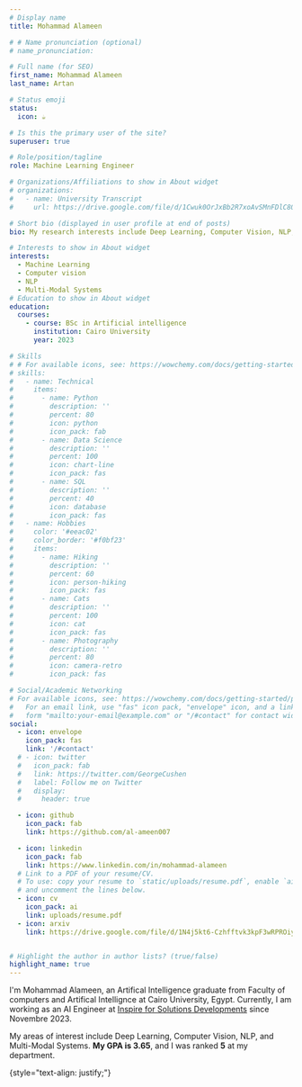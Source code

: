 ```yaml
---
# Display name
title: Mohammad Alameen 

# # Name pronunciation (optional)
# name_pronunciation: 

# Full name (for SEO)
first_name: Mohammad Alameen
last_name: Artan

# Status emoji
status:
  icon: ☕️

# Is this the primary user of the site?
superuser: true

# Role/position/tagline
role: Machine Learning Engineer

# Organizations/Affiliations to show in About widget
# organizations:
#   - name: University Transcript
#     url: https://drive.google.com/file/d/1Cwuk0OrJxBb2R7xoAvSMnFDlC80e5PyQ/view?usp=sharing

# Short bio (displayed in user profile at end of posts)
bio: My research interests include Deep Learning, Computer Vision, NLP, and Multi-Modal Systems.

# Interests to show in About widget
interests: 
  - Machine Learning 
  - Computer vision
  - NLP
  - Multi-Modal Systems
# Education to show in About widget
education:
  courses:
    - course: BSc in Artificial intelligence
      institution: Cairo University 
      year: 2023

# Skills
# # For available icons, see: https://wowchemy.com/docs/getting-started/page-builder/#icons
# skills:
#   - name: Technical
#     items:
#       - name: Python
#         description: ''
#         percent: 80
#         icon: python
#         icon_pack: fab
#       - name: Data Science
#         description: ''
#         percent: 100
#         icon: chart-line
#         icon_pack: fas
#       - name: SQL
#         description: ''
#         percent: 40
#         icon: database
#         icon_pack: fas
#   - name: Hobbies
#     color: '#eeac02'
#     color_border: '#f0bf23'
#     items:
#       - name: Hiking
#         description: ''
#         percent: 60
#         icon: person-hiking
#         icon_pack: fas
#       - name: Cats
#         description: ''
#         percent: 100
#         icon: cat
#         icon_pack: fas
#       - name: Photography
#         description: ''
#         percent: 80
#         icon: camera-retro
#         icon_pack: fas

# Social/Academic Networking
# For available icons, see: https://wowchemy.com/docs/getting-started/page-builder/#icons
#   For an email link, use "fas" icon pack, "envelope" icon, and a link in the
#   form "mailto:your-email@example.com" or "/#contact" for contact widget.
social:
  - icon: envelope
    icon_pack: fas
    link: '/#contact'
  # - icon: twitter
  #   icon_pack: fab
  #   link: https://twitter.com/GeorgeCushen
  #   label: Follow me on Twitter
  #   display:
  #     header: true

  - icon: github
    icon_pack: fab
    link: https://github.com/al-ameen007

  - icon: linkedin
    icon_pack: fab
    link: https://www.linkedin.com/in/mohammad-alameen
  # Link to a PDF of your resume/CV.
  # To use: copy your resume to `static/uploads/resume.pdf`, enable `ai` icons in `params.yaml`,
  # and uncomment the lines below.
  - icon: cv
    icon_pack: ai
    link: uploads/resume.pdf
  - icon: arxiv
    link: https://drive.google.com/file/d/1N4j5kt6-Czhfftvk3kpF3wRPROiyNI7W/view?usp=sharing


# Highlight the author in author lists? (true/false)
highlight_name: true
---
```


I'm Mohammad Alameen, an Artifical Intelligence graduate from Faculty of computers and Artifical Intellignce at Cairo University, Egypt. Currently, I am working as an AI Engineer at [Inspire for Solutions Developments](https://www.linkedin.com/company/inspire-for-solutions-development/) since Novembre 2023. 

My areas of interest include Deep Learning, Computer Vision, NLP, and Multi-Modal Systems. **My GPA is 3.65**, and I was ranked **5** at my department.

<!-- All my academic documents can be find through the following link: [Academic Documents](https://drive.google.com/drive/folders/1J1sr18AcUmAz6W3MrIkWJ2xpWHlXXjSp?usp=sharing) -->

{style="text-align: justify;"}

